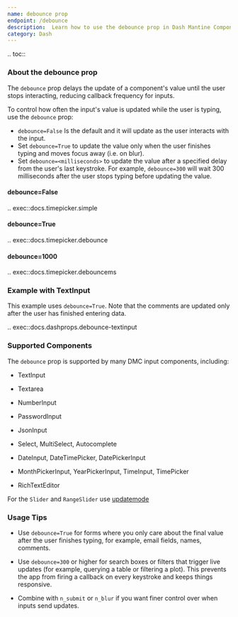 ```yaml
---
name: debounce prop
endpoint: /debounce
description:  Learn how to use the debounce prop in Dash Mantine Components to control when input values update. Reduce callback load and improve performance in text inputs, dropdowns, pickers, and more.
category: Dash
---
```



.. toc::


### About the debounce prop


The `debounce` prop delays the update of a component's value until the user stops interacting, reducing callback
frequency for inputs.


To control how often the input's value is updated while the user is typing, use the `debounce` prop:

- `debounce=False` Is the default and it will update as the user interacts with the input.
- Set `debounce=True` to update the value only when the user finishes typing and moves focus away (i.e. on blur).
- Set `debounce=<milliseconds>` to update the value after a specified delay from the user's last keystroke. For example,
`debounce=300` will wait 300 milliseconds after the user stops typing before updating the value.


####  debounce=False
.. exec::docs.timepicker.simple


####  debounce=True
.. exec::docs.timepicker.debounce

#### debounce=1000
.. exec::docs.timepicker.debouncems


### Example with TextInput

This example uses `debounce=True`.  Note that the comments are updated only after the user has
finished entering data.

.. exec::docs.dashprops.debounce-textinput

### Supported Components
The `debounce` prop is supported by many DMC input components, including:

- TextInput

- Textarea

- NumberInput

- PasswordInput

- JsonInput

- Select, MultiSelect, Autocomplete

- DateInput, DateTimePicker, DatePickerInput

- MonthPickerInput, YearPickerInput, TimeInput, TimePicker

- RichTextEditor


For the `Slider` and `RangeSlider`  use [updatemode](/components/slider#update-mode)

### Usage Tips

- Use `debounce=True` for forms where you only care about the final value after the user finishes typing, for example, email fields, names, comments.

- Use `debounce=300` or higher for search boxes or filters that trigger live updates (for example,  querying a table or filtering a plot). This prevents the app from firing a callback on every keystroke and keeps things responsive.

- Combine with `n_submit` or `n_blur` if you want finer control over when inputs send updates.

